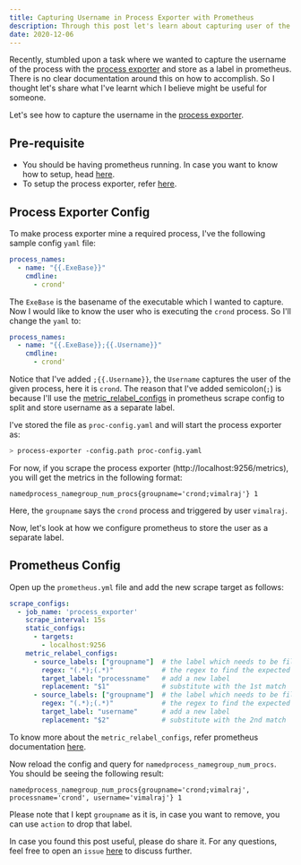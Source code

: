 ```yaml
---
title: Capturing Username in Process Exporter with Prometheus
description: Through this post let's learn about capturing user of the process in Process Exporter and leverage the metric_relabel_configs in prometheus to label the username
date: 2020-12-06
---
```


Recently, stumbled upon a task where we wanted to capture the username of the process with the [process exporter](https://github.com/ncabatoff/process-exporter) and store as a label in prometheus. There is no clear documentation around this on how to accomplish. So I thought let's share what I've learnt which I believe might be useful for someone.

Let's see how to capture the username in the [process exporter](https://github.com/ncabatoff/process-exporter).

## Pre-requisite

- You should be having prometheus running. In case you want to know how to setup, head [here](https://prometheus.io/docs/prometheus/latest/getting_started/).
- To setup the process exporter, refer [here](https://github.com/ncabatoff/process-exporter).

## Process Exporter Config

To make process exporter mine a required process, I've the following sample config `yaml` file:

```yaml
process_names:
  - name: "{{.ExeBase}}"
    cmdline:
      - crond'
```

The `ExeBase` is the basename of the executable which I wanted to capture. Now I would like to know the user who is executing the `crond` process. So I'll change the `yaml` to:

```yaml
process_names:
  - name: "{{.ExeBase}};{{.Username}}"
    cmdline:
      - crond'
```

Notice that I've added `;{{.Username}}`, the `Username` captures the user of the given process, here it is `crond`. The reason that I've added semicolon(`;`) is because I'll use the [metric_relabel_configs](https://prometheus.io/docs/prometheus/latest/configuration/configuration/#metric_relabel_configs) in prometheus scrape config to split and store username as a separate label.

I've stored the file as `proc-config.yaml` and will start the process exporter as:

```bash
> process-exporter -config.path proc-config.yaml
```

For now, if you scrape the process exporter (http://localhost:9256/metrics), you will get the metrics in the following format:

```
namedprocess_namegroup_num_procs{groupname='crond;vimalraj'} 1
```

Here, the `groupname` says the `crond` process and triggered by user `vimalraj`.

Now, let's look at how we configure prometheus to store the user as a separate label.

## Prometheus Config

Open up the `prometheus.yml` file and add the new scrape target as follows:

```yaml
scrape_configs:
  - job_name: 'process_exporter'
    scrape_interval: 15s
    static_configs:
      - targets: 
        - localhost:9256
    metric_relabel_configs:
      - source_labels: ["groupname"]  # the label which needs to be filtered
        regex: "(.*);(.*)"            # the regex to find the expected match
        target_label: "processname"   # add a new label
        replacement: "$1"             # substitute with the 1st match
      - source_labels: ["groupname"]  # the label which needs to be filtered
        regex: "(.*);(.*)"            # the regex to find the expected match
        target_label: "username"      # add a new label
        replacement: "$2"             # substitute with the 2nd match
```

To know more about the `metric_relabel_configs`, refer prometheus documentation [here](https://prometheus.io/docs/prometheus/latest/configuration/configuration/#metric_relabel_configs).

Now reload the config and query for `namedprocess_namegroup_num_procs`. You should be seeing the following result:

```
namedprocess_namegroup_num_procs{groupname='crond;vimalraj', processname='crond', username='vimalraj'} 1
```

Please note that I kept `groupname` as it is, in case you want to remove, you can use `action` to drop that label.

In case you found this post useful, please do share it. For any questions, feel free to open an `issue` [here](https://github.com/email2vimalraj/site/issues) to discuss further.